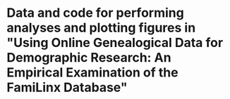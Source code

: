 # Data and code for performing analyses and plotting figures in "Using Online Genealogical Data for Demographic Research: An Empirical Examination of the FamiLinx Database"
